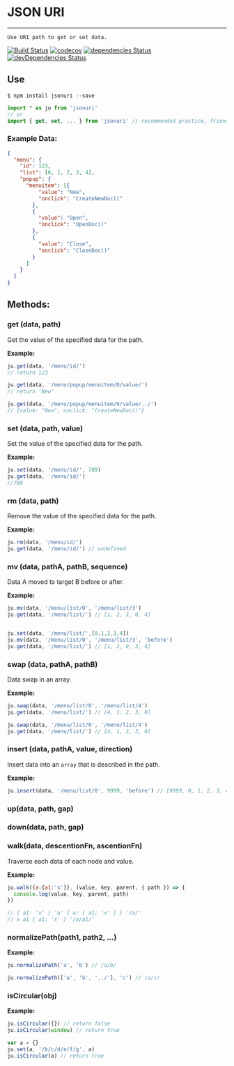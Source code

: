 # JSON URI

---

`Use URI path to get or set data.`

[![Build Status](https://travis-ci.org/aligay/jsonuri.svg?branch=1.0.7)](https://travis-ci.org/aligay/jsonuri/branches)
[![codecov](https://codecov.io/gh/aligay/jsonuri/branch/master/graph/badge.svg)](https://codecov.io/gh/aligay/jsonuri/branch/master)
[![dependencies Status](https://david-dm.org/aligay/jsonuri/status.svg)](https://david-dm.org/aligay/jsonuri)
[![devDependencies Status](https://david-dm.org/aligay/jsonuri/dev-status.svg)](https://david-dm.org/aligay/jsonuri?type=dev)

## Use

```shell
$ npm install jsonuri --save
```

```javascript
import * as ju from 'jsonuri'
// or
import { get, set, ... } from 'jsonuri' // recommended practice, friendly to tree-shaking
```

### Example Data:
```json
{
  "menu": {
    "id": 123,
    "list": [0, 1, 2, 3, 4],
    "popup": {
      "menuitem": [{
          "value": "New",
          "onclick": "CreateNewDoc()"
        },
        {
          "value": "Open",
          "onclick": "OpenDoc()"
        },
        {
          "value": "Close",
          "onclick": "CloseDoc()"
        }
      ]
    }
  }
}

```

## Methods:

### get (data, path)
Get the value of the specified data for the path.


**Example:**

```javascript
ju.get(data, '/menu/id/')
// return 123

ju.get(data, '/menu/popup/menuitem/0/value/')
// return 'New'

ju.get(data, '/menu/popup/menuitem/0/value/../')
// {value: "New", onclick: "CreateNewDoc()"}

```

### set (data, path, value)
Set the value of the specified data for the path.

**Example:**

```javascript
ju.set(data, '/menu/id/', 789)
ju.get(data, '/menu/id/')
//789

```

### rm (data, path)
Remove the value of the specified data for the path.

**Example:**

```javascript
ju.rm(data, '/menu/id/')
ju.get(data, '/menu/id/') // undefined
```


### mv (data, pathA, pathB, sequence)
Data A moved to target B before or after.

**Example:**

```javascript
ju.mv(data, '/menu/list/0', '/menu/list/3')
ju.get(data, '/menu/list/') // [1, 2, 3, 0, 4]


ju.set(data, '/menu/list/',[0,1,2,3,4])
ju.mv(data, '/menu/list/0', '/menu/list/3', 'before')
ju.get(data, '/menu/list/') // [1, 2, 0, 3, 4]

```

### swap (data, pathA, pathB)
Data swap in an array.

**Example:**

```javascript
ju.swap(data, '/menu/list/0', '/menu/list/4')
ju.get(data, '/menu/list/') // [4, 1, 2, 3, 0]

ju.swap(data, '/menu/list/0', '/menu/list/4')
ju.get(data, '/menu/list/') // [4, 1, 2, 3, 0]

```


### insert (data, pathA, value, direction)

Insert data into an `array` that is described in the path.

**Example:**

```javascript
ju.insert(data, '/menu/list/0', 9999, 'before') // [9999, 0, 1, 2, 3, 4]

```

### up(data, path, gap)



### down(data, path, gap)



### walk(data, descentionFn, ascentionFn)
Traverse each data of each node and value.

**Example:**

```javascript
ju.walk({a:{a1:'x'}}, (value, key, parent, { path }) => {
  console.log(value, key, parent, path)
})

// { a1: 'x' } 'a' { a: { a1: 'x' } } '/a/'
// x a1 { a1: 'x' } '/a/a1/'
```

### normalizePath(path1, path2, ...)

**Example:**

```javascript
ju.normalizePath('a', 'b') // /a/b/

ju.normalizePath(['a', 'b', '../'], 'c') // /a/c/


```

### isCircular(obj)

**Example:**

```javascript
ju.isCircular({}) // return false
ju.isCircular(window) // return true

var a = {}
ju.set(a, '/b/c/d/e/f/g', a)
ju.isCircular(a) // return true


```
